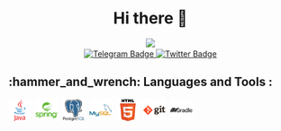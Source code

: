 <div id="header" align="center">
<h1> Hi there 👋</h1>

<div id="header" align="center">
  <img src="https://media.giphy.com/media/QNFhOolVeCzPQ2Mx85/giphy.gif" width="400"/>
</div>
<div id="badges">
  <a href="https://t.me/mamut_raha1">
    <img src="https://img.shields.io/badge/Telegram-blue?style=for-the-badge&logo=Telegram&logoColor=white" alt="Telegram Badge"/>
  </a>
  <a href="https://twitter.com/mvksim542929">
    <img src="https://img.shields.io/badge/Twitter-blue?style=for-the-badge&logo=twitter&logoColor=white" alt="Twitter Badge"/>
  </a>
</div>
</div>
<div>
 <h2> :hammer_and_wrench: Languages and Tools : </h2>
</div>
<div>
<img src="https://github.com/devicons/devicon/blob/master/icons/java/java-original-wordmark.svg" width="40" height="40"/>&nbsp;
<img src="https://github.com/devicons/devicon/blob/master/icons/spring/spring-original-wordmark.svg" width="40" height="40"/>&nbsp;
<img src="https://github.com/devicons/devicon/blob/master/icons/postgresql/postgresql-original-wordmark.svg" width="40" height="40"/>&nbsp;
<img src="https://github.com/devicons/devicon/blob/master/icons/mysql/mysql-original-wordmark.svg" width="40" height="40"/>&nbsp;
<img src="https://github.com/devicons/devicon/blob/master/icons/html5/html5-original-wordmark.svg" width="40" height="40"/>&nbsp;
<img src="https://github.com/devicons/devicon/blob/master/icons/git/git-original-wordmark.svg" width="40" height="40"/>&nbsp;
<img src="https://github.com/devicons/devicon/blob/master/icons/gradle/gradle-plain-wordmark.svg" width="40" height="40"/>
</div>
